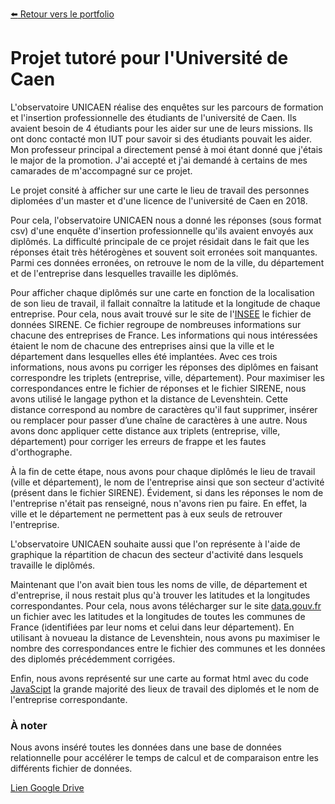 [:arrow_left: Retour vers le portfolio](https://github.com/ThibaultLanthiez/Portfolio)

# Projet tutoré pour l'Université de Caen

L'observatoire UNICAEN réalise des enquêtes sur les parcours de formation et l'insertion professionnelle des étudiants de l'université de Caen. Ils avaient besoin de 4 étudiants pour les aider sur une de leurs missions. Ils ont donc contacté mon IUT pour savoir si des étudiants pouvait les aider. Mon professeur principal a directement pensé à moi étant donné que j'étais le major de la promotion. J'ai accepté et j'ai demandé à certains de mes camarades de m'accompagné sur ce projet. 

Le projet consité à afficher sur une carte le lieu de travail des personnes diplomées d'un master et d'une licence de l'université de Caen en 2018. 

Pour cela, l'observatoire UNICAEN nous a donné les réponses (sous format csv) d'une enquête d'insertion professionnelle qu'ils avaient envoyés aux diplômés. La difficulté principale de ce projet résidait dans le fait que les réponses était très hétérogènes et souvent soit erronées soit manquantes. Parmi ces données erronées, on retrouve le nom de la ville, du département et de l'entreprise dans lesquelles travaille les diplômés.

Pour afficher chaque diplômés sur une carte en fonction de la localisation de son lieu de travail, il fallait connaître la latitude et la longitude de chaque entreprise. Pour cela, nous avait trouvé sur le site de l'[INSEE](https://www.insee.fr/fr/information/3591226) le fichier de données SIRENE. Ce fichier regroupe de nombreuses informations sur chacune des entreprises de France. Les informations qui nous intéressées étaient le nom de chacune des entreprises ainsi que la ville et le département dans lesquelles elles été implantées. Avec ces trois informations, nous avons pu corriger les réponses des diplômes en faisant correspondre les triplets (entreprise, ville, département). Pour maximiser les correspondances entre le fichier de réponses et le fichier SIRENE, nous avons utilisé le langage python et la distance de Levenshtein. Cette distance correspond au nombre de caractères qu'il faut supprimer, insérer ou remplacer pour passer d’une chaîne de caractères à une autre. Nous avons donc appliquer cette distance aux triplets (entreprise, ville, département) pour corriger les erreurs de frappe et les fautes d'orthographe. 

À la fin de cette étape, nous avons pour chaque diplômés le lieu de travail (ville et département), le nom de l'entreprise ainsi que son secteur d'activité (présent dans le fichier SIRENE). Évidement, si dans les réponses le nom de l'entreprise n'était pas renseigné, nous n'avons rien pu faire. En effet, la ville et le département ne permettent pas à eux seuls de retrouver l'entreprise.

L'observatoire UNICAEN souhaite aussi que l'on représente à l'aide de graphique la répartition de chacun des secteur d'activité dans lesquels travaille le diplômés.

Maintenant que l'on avait bien tous les noms de ville, de département et d'entreprise, il nous restait plus qu'à trouver les latitudes et la longitudes correspondantes. Pour cela, nous avons télécharger sur le site [data.gouv.fr](https://www.data.gouv.fr/fr/datasets/listes-des-communes-geolocalisees-par-regions-departements-circonscriptions-nd/) un fichier avec les latitudes et la longitudes de toutes les communes de France (identifiées par leur noms et celui dans leur département). En utilisant à novueau la distance de Levenshtein, nous avons pu maximiser le nombre des correspondances entre le fichier des communes et les données des diplomés précédemment corrigées.

Enfin, nous avons représenté sur une carte au format html avec du code [JavaScipt](https://leafletjs.com/) la grande majorité des lieux de travail des diplomés et le nom de l'entreprise correspondante.

### À noter

Nous avons inséré toutes les données dans une base de données relationnelle pour accélérer le temps de calcul et de comparaison entre les différents fichier de données.

[Lien Google Drive](https://drive.google.com/drive/u/0/folders/1Bxr0rauNXz7VsVXgN70zaj1dnx60WF-8)
